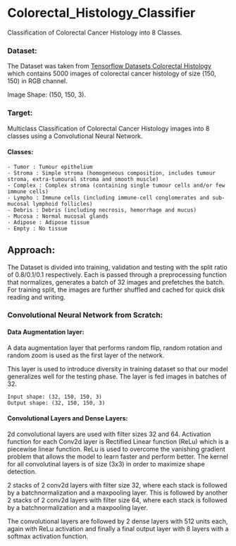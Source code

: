 # Colorectal_Histology_Classifier
Classification of Colorectal Cancer Histology into 8 Classes.

### Dataset: 

The Dataset was taken from [Tensorflow Datasets Colorectal Histology](https://www.tensorflow.org/datasets/catalog/colorectal_histology) which contains 5000 images of colorectal cancer histology of size (150, 150) in RGB channel. 

Image Shape: (150, 150, 3).

### Target:
Multiclass Classification of Colorectal Cancer Histology images into 8 classes using a Convolutional Neural Network.

#### Classes:
```
- Tumor : Tumour epithelium
- Stroma : Simple stroma (homogeneous composition, includes tumour stroma, extra-tumoural stroma and smooth muscle)
- Complex : Complex stroma (containing single tumour cells and/or few immune cells)
- Lympho : Immune cells (including immune-cell conglomerates and sub-mucosal lymphoid follicles)
- Debris : Debris (including necrosis, hemorrhage and mucus)
- Mucosa : Normal mucosal glands
- Adipose : Adipose tissue
- Empty : No tissue

```
## Approach:

The Dataset is divided into training, validation and testing with the split ratio of 0.8/0.1/0.1 respectively. Each is passed through a preprocessing function that normalizes, generates a batch of 32 images and prefetches the batch. For training split, the images are further shuffled and cached for quick disk reading and writing.

### Convolutional Neural Network from Scratch:

#### Data Augmentation layer:
A data augmentation layer that performs random flip, random rotation and random zoom is used as the first layer of the network. 

This layer is used to introduce diversity in training dataset so that our model generalizes well for the testing phase. The layer is fed images in batches of 32.
```
Input shape: (32, 150, 150, 3)
Output shape: (32, 150, 150, 3)
```
#### Convolutional Layers and Dense Layers:
2d convolutional layers are used with filter sizes 32 and 64. Activation function for each Conv2d layer is Rectified Linear function (ReLu) which is a piecewise linear function. ReLu is used to overcome the vanishing gradient problem that allows the model to learn faster and perform better.
The kernel for all convolutinal layers is of size (3x3) in order to maximize shape detection. 

2 stacks of 2 conv2d layers with filter size 32, where each stack is followed by a batchnormalization and a maxpooling layer. 
This is followed by another 2 stacks of 2 conv2d layers with filter size 64, where each stack is followed by a batchnormalization and a maxpooling layer.

The convolutional layers are followed by 2 dense layers with 512 units each, again with ReLu activation and finally a final output layer with 8 layers with a softmax activation function.
